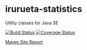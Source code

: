 # irurueta-statistics
Utility classes for Java SE

[![Build Status](https://travis-ci.org/albertoirurueta/irurueta-statistics.svg?branch=master)](https://travis-ci.org/albertoirurueta/irurueta-statistics)
[![Coverage Status](https://coveralls.io/repos/github/albertoirurueta/irurueta-statistics/badge.svg?branch=master)](https://coveralls.io/github/albertoirurueta/irurueta-statistics?branch=master)

[Maven Site Report](http://albertoirurueta.github.io/irurueta-statistics)
